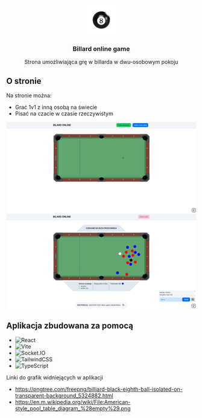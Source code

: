 <div align="center">
  <a href="<link do stronki>">
    <img src="client/public/8_pool_ball_360x360.png" alt="logo" width="80" height="80">
  </a>

  <h3>Billard online game</h3>
  <p>Strona umożliwiająca grę w billarda w dwu-osobowym pokoju</p>
</div>
  
  ## O stronie

   Na stronie można:
  * Grać 1v1 z inną osobą na świecie
  * Pisać na czacie w czasie rzeczywistym

  ![Zdjęcie strony](client/public/pool_game_home_page.png)
  ![Zdjęcie strony w trakcie rozgrywki](client/public/pool_game_in_game_with_chat.png)
  
## Aplikacja zbudowana za pomocą

* ![React](https://img.shields.io/badge/react-%2320232a.svg?style=for-the-badge&logo=react&logoColor=%2361DAFB)
* ![Vite](https://img.shields.io/badge/vite-%23646CFF.svg?style=for-the-badge&logo=vite&logoColor=white)
* ![Socket.IO](https://img.shields.io/badge/Socket.io-010101?&style=for-the-badge&logo=Socket.io&logoColor=white)
* ![TailwindCSS](https://img.shields.io/badge/Tailwind_CSS-38B2AC?style=for-the-badge&logo=tailwind-css&logoColor=white)
* ![TypeScript](https://img.shields.io/badge/typescript-%23007ACC.svg?style=for-the-badge&logo=typescript&logoColor=white)

Linki do grafik widniejących w aplikacji
* https://pngtree.com/freepng/billiard-black-eighth-ball-isolated-on-transparent-background_5324882.html
* https://en.m.wikipedia.org/wiki/File:American-style_pool_table_diagram_%28empty%29.png
